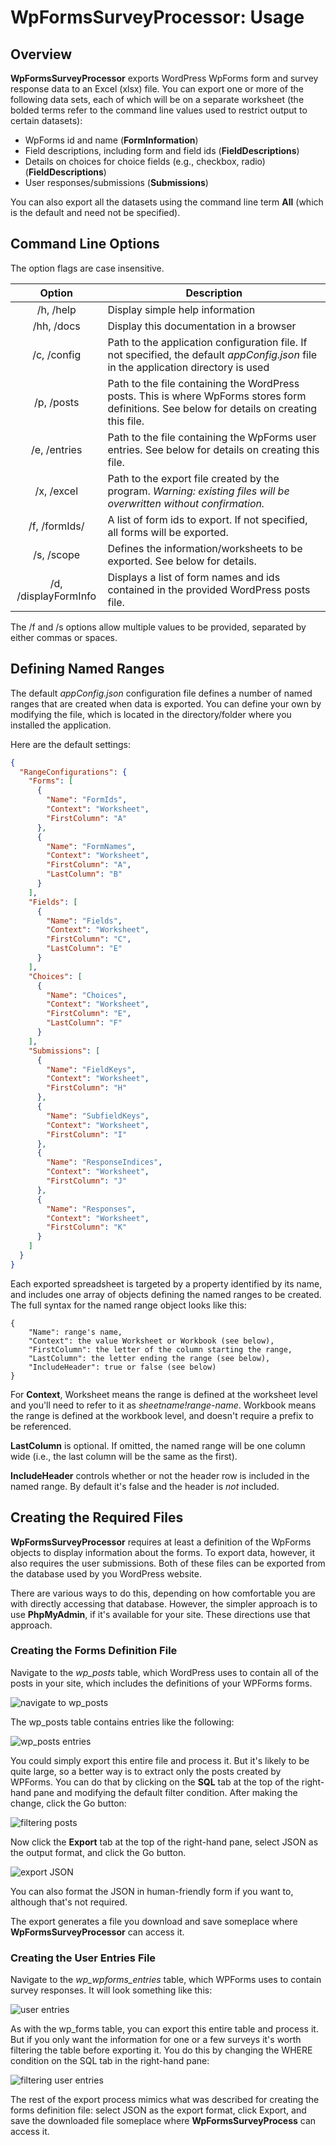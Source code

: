 # WpFormsSurveyProcessor: Usage

## Overview

**WpFormsSurveyProcessor** exports WordPress WpForms form and survey response data to an Excel (xlsx) file. You can export one or more of the following data sets, each of which will be on a separate worksheet (the bolded terms refer to the command line values used to restrict output to certain datasets):

- WpForms id and name (**FormInformation**)
- Field descriptions, including form and field ids (**FieldDescriptions**)
- Details on choices for choice fields (e.g., checkbox, radio) (**FieldDescriptions**)
- User responses/submissions (**Submissions**)

You can also export all the datasets using the command line term **All** (which is the default and need not be specified).

## Command Line Options

The option flags are case insensitive.

|Option|Description|
|:----:|-----------|
|/h, /help|Display simple help information|
|/hh, /docs|Display this documentation in a browser|
|/c, /config|Path to the application configuration file. If not specified, the default *appConfig.json* file in the application directory is used|
|/p, /posts|Path to the file containing the WordPress posts. This is where WpForms stores form definitions. See below for details on creating this file.|
|/e, /entries|Path to the file containing the WpForms user entries. See below for details on creating this file.|
|/x, /excel|Path to the export file created by the program. *Warning: existing files will be overwritten without confirmation.*|
|/f, /formIds/|A list of form ids to export. If not specified, all forms will be exported.|
|/s, /scope|Defines the information/worksheets to be exported. See below for details.|
|/d, /displayFormInfo|Displays a list of form names and ids contained in the provided WordPress posts file.|

The /f and /s options allow multiple values to be provided, separated by either commas or spaces.

## Defining Named Ranges

The default *appConfig.json* configuration file defines a number of named ranges that are created when data is exported. You can define your own by modifying the file, which is located in the directory/folder where you installed the application.

Here are the default settings:

```json
{
  "RangeConfigurations": {
    "Forms": [
      {
        "Name": "FormIds",
        "Context": "Worksheet",
        "FirstColumn": "A"
      },
      {
        "Name": "FormNames",
        "Context": "Worksheet",
        "FirstColumn": "A",
        "LastColumn": "B"
      }
    ],
    "Fields": [
      {
        "Name": "Fields",
        "Context": "Worksheet",
        "FirstColumn": "C",
        "LastColumn": "E"
      }
    ],
    "Choices": [
      {
        "Name": "Choices",
        "Context": "Worksheet",
        "FirstColumn": "E",
        "LastColumn": "F"
      }
    ],
    "Submissions": [
      {
        "Name": "FieldKeys",
        "Context": "Worksheet",
        "FirstColumn": "H"
      },
      {
        "Name": "SubfieldKeys",
        "Context": "Worksheet",
        "FirstColumn": "I"
      },
      {
        "Name": "ResponseIndices",
        "Context": "Worksheet",
        "FirstColumn": "J"
      },
      {
        "Name": "Responses",
        "Context": "Worksheet",
        "FirstColumn": "K"
      }
    ]
  }
}
```

Each exported spreadsheet is targeted by a property identified by its name, and includes one array of objects defining the named ranges to be created. The full syntax for the named range object looks like this:

```
{
    "Name": range's name,
    "Context": the value Worksheet or Workbook (see below),
    "FirstColumn": the letter of the column starting the range,
    "LastColumn": the letter ending the range (see below),
    "IncludeHeader": true or false (see below)
}
```

For **Context**, Worksheet means the range is defined at the worksheet level and you'll need to refer to it as *sheetname!range-name*. Workbook means the range is defined at the workbook level, and doesn't require a prefix to be referenced.

**LastColumn** is optional. If omitted, the named range will be one column wide (i.e., the last column will be the same as the first).

**IncludeHeader** controls whether or not the header row is included in the named range. By default it's false and the header is *not* included.

## Creating the Required Files

**WpFormsSurveyProcessor** requires at least a definition of the WpForms objects to display information about the forms. To export data, however, it also requires the user submissions. Both of these files can be exported from the database used by you WordPress website.

There are various ways to do this, depending on how comfortable you are with directly accessing that database. However, the simpler approach is to use **PhpMyAdmin**, if it's available for your site. These directions use that approach.

### Creating the Forms Definition File

Navigate to the *wp_posts* table, which WordPress uses to contain all of the posts in your site, which includes the definitions of your WPForms forms.

![navigate to wp_posts](assets/nav2wpposts.png)

The wp_posts table contains entries like the following:

![wp_posts entries](assets/posts.png)

You could simply export this entire file and process it. But it's likely to be quite large, so a better way is to extract only the posts created by WPForms. You can do that by clicking on the **SQL** tab at the top of the right-hand pane and modifying the default filter condition. After making the change, click the Go button:

![filtering posts](assets/filter-posts.png)

Now click the **Export** tab at the top of the right-hand pane, select JSON as the output format, and click the Go button. 

![export JSON](assets/export-json.png)

You can also format the JSON in human-friendly form if you want to, although that's not required.

The export generates a file you download and save someplace where **WpFormsSurveyProcessor** can access it.

### Creating the User Entries File

Navigate to the *wp_wpforms_entries* table, which WPForms uses to contain survey responses. It will look something like this:

![user entries](assets/survey-entries.png)

As with the wp_forms table, you can export this entire table and process it. But if you only want the information for one or a few surveys it's worth filtering the table before exporting it. You do this by changing the WHERE condition on the SQL tab in the right-hand pane:

![filtering user entries](assets/filter-responses.png)

The rest of the export process mimics what was described for creating the forms definition file: select JSON as the export format, click Export, and save the downloaded file someplace where **WpFormsSurveyProcess** can access it.
